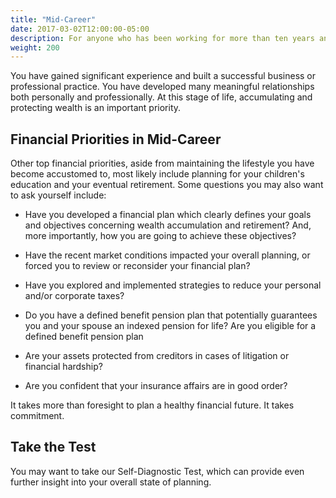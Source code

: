 ```yaml
---
title: "Mid-Career"
date: 2017-03-02T12:00:00-05:00
description: For anyone who has been working for more than ten years and has a stable income.
weight: 200
---
```

You have gained significant experience and built a successful business or professional practice. You have developed many meaningful relationships both personally and professionally. At this stage of life, accumulating and protecting wealth is an important priority.

## Financial Priorities in Mid-Career

Other top financial priorities, aside from maintaining the lifestyle you have become accustomed to, most likely include planning for your children's education and your eventual retirement. Some questions you may also want to ask yourself include:

- Have you developed a financial plan which clearly defines your goals and objectives concerning wealth accumulation and retirement? And, more importantly, how you are going to achieve these objectives?

- Have the recent market conditions impacted your overall planning, or forced you to review or reconsider your financial plan?

- Have you explored and implemented strategies to reduce your personal and/or corporate taxes?

- Do you have a defined benefit pension plan that potentially guarantees you and your spouse an indexed pension for life? Are you eligible for a defined benefit pension plan

- Are your assets protected from creditors in cases of litigation or financial hardship?

- Are you confident that your insurance affairs are in good order?

It takes more than foresight to plan a healthy financial future. It takes commitment.

## Take the Test

You may want to take our Self-Diagnostic Test, which can provide even further insight into your overall state of planning.
